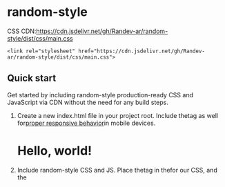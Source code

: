 # random-style

CSS CDN:<https://cdn.jsdelivr.net/gh/Randev-ar/random-style/dist/css/main.css>

    <link rel="stylesheet" href="https://cdn.jsdelivr.net/gh/Randev-ar/random-style/dist/css/main.css">

## Quick start

Get started by including random-style production-ready CSS and JavaScript via CDN without the need for any build steps.

1.  Create a new index.html file in your project root. Include the<meta name="viewport">tag as well for[proper responsive behavior](https://developer.mozilla.org/en-US/docs/Web/HTML/Viewport_meta_tag)in mobile devices.


    <!doctype html>
    <html lang="en">
      <head>
        <meta charset="utf-8">
        <meta name="viewport" content="width=device-width, initial-scale=1">
        <title>Randev Style demo</title>
      </head>
      <body>
        <h1>Hello, world!</h1>
      </body>
    </html>

2.  Include random-style CSS and JS. Place the<link>tag in the<head>for our CSS, and the<script>tag for our JavaScript bundle (including Popper for positioning dropdowns, poppers, and tooltips) before the closing</body>.


    <!doctype html>
    <html lang="en">
      <head>
        <meta charset="utf-8">
        <meta name="viewport" content="width=device-width, initial-scale=1">
        <title>Randev Style demo</title>
        <link rel="stylesheet" href="https://cdn.jsdelivr.net/gh/Randev-ar/random-style/dist/css/main.css">
      </head>
      <body>
        <h1>Hello, world!</h1>
      </body>
    </html>

## CDN Links

As reference, here are our primary CDN links.

| Description | URL                                                                    |
| ----------- | ---------------------------------------------------------------------- |
| CSS         | <https://cdn.jsdelivr.net/gh/Randev-ar/random-style/dist/css/main.css> |
| JS          | No available yet                                                       |

### Other versions

To get the CDN of other versions, you must replace`version`by the corresponding code:

> `https://cdn.jsdelivr.net/gh/Randev-ar/random-style@version/dist/css/main.css`
>
> Example:
>
> -   `https://cdn.jsdelivr.net/gh/Randev-ar/random-style@v1.0.0/dist/css/main.css`
> -   `https://cdn.jsdelivr.net/gh/Randev-ar/random-style@v1.0.0-alpha/dist/css/main.css`
